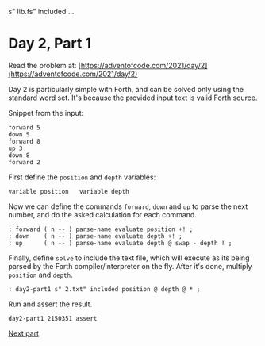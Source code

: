 s" lib.fs" included ...

# Day 2, Part 1

Read the problem at:
[https://adventofcode.com/2021/day/2](https://adventofcode.com/2021/day/2)

Day 2 is particularly simple with Forth, and can be solved only using
the standard word set. It's because the provided input text is valid
Forth source.

Snippet from the input:

```ignore
forward 5
down 5
forward 8
up 3
down 8
forward 2
```

First define the `position` and `depth` variables:

```forth
variable position   variable depth
```

Now we can define the commands `forward`, `down` and `up` to parse the
next number, and do the asked calculation for each command.

```forth
: forward ( n -- ) parse-name evaluate position +! ;
: down    ( n -- ) parse-name evaluate depth +! ;
: up      ( n -- ) parse-name evaluate depth @ swap - depth ! ;
```

Finally, define `solve` to include the text file, which will execute
as its being parsed by the Forth compiler/interpreter on the
fly. After it's done, multiply `position` and `depth`.

```forth
: day2-part1 s" 2.txt" included position @ depth @ * ;
```

Run and assert the result.
```forth
day2-part1 2150351 assert
```

[Next part](./2-2.fs.md)
